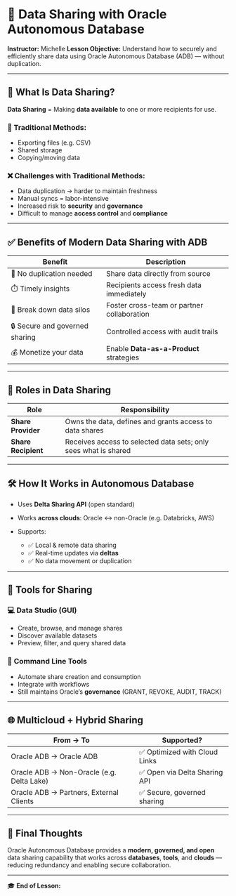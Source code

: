 # 🔄 Data Sharing with Oracle Autonomous Database

**Instructor:** Michelle
**Lesson Objective:** Understand how to securely and efficiently share data using Oracle Autonomous Database (ADB) — without duplication.

---

## 📌 What Is Data Sharing?

**Data Sharing** = Making **data available** to one or more recipients for use.

### 🧱 Traditional Methods:

* Exporting files (e.g. CSV)
* Shared storage
* Copying/moving data

### ❌ Challenges with Traditional Methods:

* Data duplication → harder to maintain freshness
* Manual syncs = labor-intensive
* Increased risk to **security** and **governance**
* Difficult to manage **access control** and **compliance**

---

## ✅ Benefits of Modern Data Sharing with ADB

| Benefit                        | Description                                |
| ------------------------------ | ------------------------------------------ |
| 🔁 No duplication needed       | Share data directly from source            |
| ⏱️ Timely insights             | Recipients access fresh data immediately   |
| 🧩 Break down data silos       | Foster cross-team or partner collaboration |
| 🔒 Secure and governed sharing | Controlled access with audit trails        |
| 💰 Monetize your data          | Enable **Data-as-a-Product** strategies    |

---

## 👥 Roles in Data Sharing

| Role                | Responsibility                                                  |
| ------------------- | --------------------------------------------------------------- |
| **Share Provider**  | Owns the data, defines and grants access to data shares         |
| **Share Recipient** | Receives access to selected data sets; only sees what is shared |

---

## 🛠️ How It Works in Autonomous Database

* Uses **Delta Sharing API** (open standard)
* Works **across clouds**: Oracle ↔ non-Oracle (e.g. Databricks, AWS)
* Supports:

  * ✅ Local & remote data sharing
  * ✅ Real-time updates via **deltas**
  * ✅ No data movement or duplication

---

## 🧰 Tools for Sharing

### 💻 **Data Studio** (GUI)

* Create, browse, and manage shares
* Discover available datasets
* Preview, filter, and query shared data

### 🧪 **Command Line Tools**

* Automate share creation and consumption
* Integrate with workflows
* Still maintains Oracle’s **governance** (GRANT, REVOKE, AUDIT, TRACK)

---

## 🌐 Multicloud + Hybrid Sharing

| From → To                                 | Supported?                   |
| ----------------------------------------- | ---------------------------- |
| Oracle ADB → Oracle ADB                   | ✅ Optimized with Cloud Links |
| Oracle ADB → Non-Oracle (e.g. Delta Lake) | ✅ Open via Delta Sharing API |
| Oracle ADB → Partners, External Clients   | ✅ Secure, governed sharing   |

---

## 🧠 Final Thoughts

Oracle Autonomous Database provides a **modern, governed, and open** data sharing capability that works across **databases**, **tools**, and **clouds** — reducing redundancy and enabling secure collaboration.

---

🎓 **End of Lesson:**
